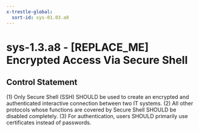 ```yaml
---
x-trestle-global:
  sort-id: sys-01.03.a8
---
```


# sys-1.3.a8 - \[REPLACE_ME\] Encrypted Access Via Secure Shell

## Control Statement

(1) Only Secure Shell (SSH) SHOULD be used to create an encrypted and authenticated interactive
connection between two IT systems. (2) All other protocols whose functions are covered by
Secure Shell SHOULD be disabled completely. (3) For authentication, users SHOULD primarily
use certificates instead of passwords.
